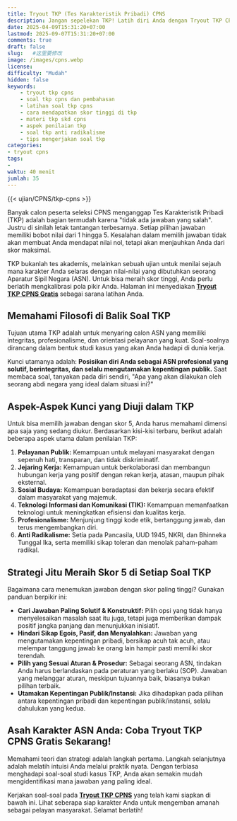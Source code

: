 ```yaml
---
title: Tryout TKP (Tes Karakteristik Pribadi) CPNS
description: Jangan sepelekan TKP! Latih diri Anda dengan Tryout TKP CPNS gratis. Pelajari cara memilih jawaban dengan skor 5 pada aspek Pelayanan Publik, Profesionalisme, Anti Radikalisme, dll.
date: 2025-04-09T15:31:20+07:00
lastmod: 2025-09-07T15:31:20+07:00
comments: true
draft: false 
slug:   #这里要修改
image: /images/cpns.webp
license: 
difficulty: "Mudah"
hidden: false
keywords:
    - tryout tkp cpns
    - soal tkp cpns dan pembahasan
    - latihan soal tkp cpns
    - cara mendapatkan skor tinggi di tkp
    - materi tkp skd cpns
    - aspek penilaian tkp
    - soal tkp anti radikalisme
    - tips mengerjakan soal tkp 
categories:
- tryout cpns
tags:
- 
waktu: 40 menit
jumlah: 35  
---
```




{{< ujian/CPNS/tkp-cpns >}}

Banyak calon peserta seleksi CPNS menganggap Tes Karakteristik Pribadi (TKP) adalah bagian termudah karena "tidak ada jawaban yang salah". Justru di sinilah letak tantangan terbesarnya. Setiap pilihan jawaban memiliki bobot nilai dari 1 hingga 5. Kesalahan dalam memilih jawaban tidak akan membuat Anda mendapat nilai nol, tetapi akan menjauhkan Anda dari skor maksimal.

TKP bukanlah tes akademis, melainkan sebuah ujian untuk menilai sejauh mana karakter Anda selaras dengan nilai-nilai yang dibutuhkan seorang Aparatur Sipil Negara (ASN). Untuk bisa meraih skor tinggi, Anda perlu berlatih mengkalibrasi pola pikir Anda. Halaman ini menyediakan **[Tryout TKP CPNS Gratis](/ujian/cpns/tryout-tkp-cpns/)** sebagai sarana latihan Anda.

## Memahami Filosofi di Balik Soal TKP

Tujuan utama TKP adalah untuk menyaring calon ASN yang memiliki integritas, profesionalisme, dan orientasi pelayanan yang kuat. Soal-soalnya dirancang dalam bentuk studi kasus yang akan Anda hadapi di dunia kerja.

Kunci utamanya adalah: **Posisikan diri Anda sebagai ASN profesional yang solutif, berintegritas, dan selalu mengutamakan kepentingan publik.** Saat membaca soal, tanyakan pada diri sendiri, "Apa yang akan dilakukan oleh seorang abdi negara yang ideal dalam situasi ini?"

## Aspek-Aspek Kunci yang Diuji dalam TKP

Untuk bisa memilih jawaban dengan skor 5, Anda harus memahami dimensi apa saja yang sedang diukur. Berdasarkan kisi-kisi terbaru, berikut adalah beberapa aspek utama dalam penilaian TKP:

1.  **Pelayanan Publik:** Kemampuan untuk melayani masyarakat dengan sepenuh hati, transparan, dan tidak diskriminatif.
2.  **Jejaring Kerja:** Kemampuan untuk berkolaborasi dan membangun hubungan kerja yang positif dengan rekan kerja, atasan, maupun pihak eksternal.
3.  **Sosial Budaya:** Kemampuan beradaptasi dan bekerja secara efektif dalam masyarakat yang majemuk.
4.  **Teknologi Informasi dan Komunikasi (TIK):** Kemampuan memanfaatkan teknologi untuk meningkatkan efisiensi dan kualitas kerja.
5.  **Profesionalisme:** Menjunjung tinggi kode etik, bertanggung jawab, dan terus mengembangkan diri.
6.  **Anti Radikalisme:** Setia pada Pancasila, UUD 1945, NKRI, dan Bhinneka Tunggal Ika, serta memiliki sikap toleran dan menolak paham-paham radikal.

## Strategi Jitu Meraih Skor 5 di Setiap Soal TKP

Bagaimana cara menemukan jawaban dengan skor paling tinggi? Gunakan panduan berpikir ini:

* **Cari Jawaban Paling Solutif & Konstruktif:** Pilih opsi yang tidak hanya menyelesaikan masalah saat itu juga, tetapi juga memberikan dampak positif jangka panjang dan menunjukkan inisiatif.
* **Hindari Sikap Egois, Pasif, dan Menyalahkan:** Jawaban yang mengutamakan kepentingan pribadi, bersikap acuh tak acuh, atau melempar tanggung jawab ke orang lain hampir pasti memiliki skor terendah.
* **Pilih yang Sesuai Aturan & Prosedur:** Sebagai seorang ASN, tindakan Anda harus berlandaskan pada peraturan yang berlaku (SOP). Jawaban yang melanggar aturan, meskipun tujuannya baik, biasanya bukan pilihan terbaik.
* **Utamakan Kepentingan Publik/Instansi:** Jika dihadapkan pada pilihan antara kepentingan pribadi dan kepentingan publik/instansi, selalu dahulukan yang kedua.

## Asah Karakter ASN Anda: Coba Tryout TKP CPNS Gratis Sekarang!

Memahami teori dan strategi adalah langkah pertama. Langkah selanjutnya adalah melatih intuisi Anda melalui praktik nyata. Dengan terbiasa menghadapi soal-soal studi kasus TKP, Anda akan semakin mudah mengidentifikasi mana jawaban yang paling ideal.

Kerjakan soal-soal pada **[Tryout TKP CPNS](/ujian/)** yang telah kami siapkan di bawah ini. Lihat seberapa siap karakter Anda untuk mengemban amanah sebagai pelayan masyarakat. Selamat berlatih!





